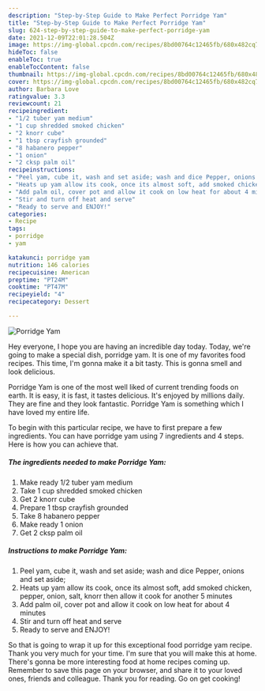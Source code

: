 ```yaml
---
description: "Step-by-Step Guide to Make Perfect Porridge Yam"
title: "Step-by-Step Guide to Make Perfect Porridge Yam"
slug: 624-step-by-step-guide-to-make-perfect-porridge-yam
date: 2021-12-09T22:01:28.504Z
image: https://img-global.cpcdn.com/recipes/8bd00764c12465fb/680x482cq70/porridge-yam-recipe-main-photo.jpg
hideToc: false
enableToc: true
enableTocContent: false
thumbnail: https://img-global.cpcdn.com/recipes/8bd00764c12465fb/680x482cq70/porridge-yam-recipe-main-photo.jpg
cover: https://img-global.cpcdn.com/recipes/8bd00764c12465fb/680x482cq70/porridge-yam-recipe-main-photo.jpg
author: Barbara Love
ratingvalue: 3.3
reviewcount: 21
recipeingredient:
- "1/2 tuber yam medium"
- "1 cup shredded smoked chicken"
- "2 knorr cube"
- "1 tbsp crayfish grounded"
- "8 habanero pepper"
- "1 onion"
- "2 cksp palm oil"
recipeinstructions:
- "Peel yam, cube it, wash and set aside; wash and dice Pepper, onions and set aside;"
- "Heats up yam allow its cook, once its almost soft, add smoked chicken, pepper, onion, salt, knorr then allow it cook for another 5 minutes"
- "Add palm oil, cover pot and allow it cook on low heat for about 4 minutes"
- "Stir and turn off heat and serve"
- "Ready to serve and ENJOY!"
categories:
- Recipe
tags:
- porridge
- yam

katakunci: porridge yam 
nutrition: 146 calories
recipecuisine: American
preptime: "PT24M"
cooktime: "PT47M"
recipeyield: "4"
recipecategory: Dessert

---
```



![Porridge Yam](https://img-global.cpcdn.com/recipes/8bd00764c12465fb/680x482cq70/porridge-yam-recipe-main-photo.jpg)

Hey everyone, I hope you are having an incredible day today. Today, we're going to make a special dish, porridge yam. It is one of my favorites food recipes. This time, I'm gonna make it a bit tasty. This is gonna smell and look delicious.



Porridge Yam is one of the most well liked of current trending foods on earth. It is easy, it is fast, it tastes delicious. It's enjoyed by millions daily. They are fine and they look fantastic. Porridge Yam is something which I have loved my entire life.


To begin with this particular recipe, we have to first prepare a few ingredients. You can have porridge yam using 7 ingredients and 4 steps. Here is how you can achieve that.

<!--inarticleads1-->

##### The ingredients needed to make Porridge Yam:

1. Make ready 1/2 tuber yam medium
1. Take 1 cup shredded smoked chicken
1. Get 2 knorr cube
1. Prepare 1 tbsp crayfish grounded
1. Take 8 habanero pepper
1. Make ready 1 onion
1. Get 2 cksp palm oil




<!--inarticleads2-->

##### Instructions to make Porridge Yam:

1. Peel yam, cube it, wash and set aside; wash and dice Pepper, onions and set aside;
1. Heats up yam allow its cook, once its almost soft, add smoked chicken, pepper, onion, salt, knorr then allow it cook for another 5 minutes
1. Add palm oil, cover pot and allow it cook on low heat for about 4 minutes
1. Stir and turn off heat and serve
1. Ready to serve and ENJOY!



So that is going to wrap it up for this exceptional food porridge yam recipe. Thank you very much for your time. I'm sure that you will make this at home. There's gonna be more interesting food at home recipes coming up. Remember to save this page on your browser, and share it to your loved ones, friends and colleague. Thank you for reading. Go on get cooking!
